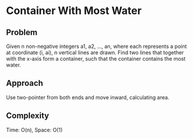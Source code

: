 # Container With Most Water

## Problem
Given n non-negative integers a1, a2, ..., an, where each represents a point at coordinate (i, ai), n vertical lines are drawn. Find two lines that together with the x-axis form a container, such that the container contains the most water.

## Approach
Use two-pointer from both ends and move inward, calculating area.

## Complexity
Time: O(n), Space: O(1)
